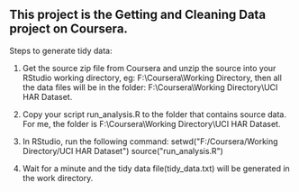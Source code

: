## This project is the Getting and Cleaning Data project on Coursera.

Steps to generate tidy data:

1. Get the source zip file from Coursera and unzip the source into your RStudio working directory, eg: F:\Coursera\Working Directory, then all the data files will be in the folder: F:\Coursera\Working Directory\UCI HAR Dataset.

2. Copy your script run_analysis.R to the folder that contains source data. For me, the folder is F:\Coursera\Working Directory\UCI HAR Dataset.

3. In RStudio, run the following command:
   setwd("F:/Coursera/Working Directory/UCI HAR Dataset")
   source("run_analysis.R")

4. Wait for a minute and the tidy data file(tidy_data.txt) will be generated in the work directory.

